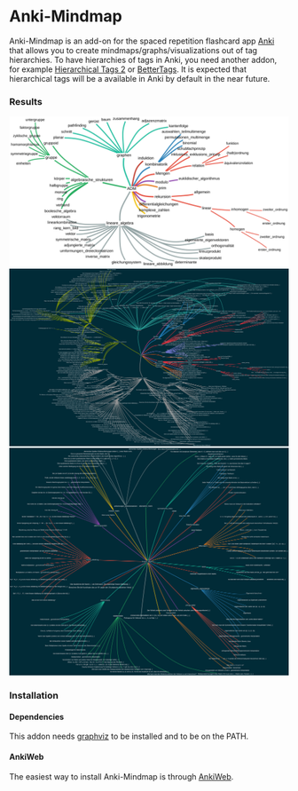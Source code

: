 # Anki-Mindmap
Anki-Mindmap is an add-on for the spaced repetition flashcard app [Anki](https://apps.ankiweb.net/) that allows you to create mindmaps/graphs/visualizations out of tag hierarchies. To have hierarchies of tags in Anki, you need another addon, for example [Hierarchical Tags 2](https://github.com/glutanimate/hierarchical-tags) or [BetterTags](https://www.patreon.com/posts/bettertags-v1-0-36497547). It is expected that hierarchical tags will be a available in Anki by default in the near future.

### Results
![](images/ADM.svg)
![](images/ADM_with_notes.svg)
![](images/lineare_algebra_with_notes.svg)

### Installation
#### Dependencies
This addon needs [graphviz](https://graphviz.org/download/) to be installed and to be on the PATH.

#### AnkiWeb
The easiest way to install Anki-Mindmap is through [AnkiWeb]().
